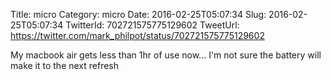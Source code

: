 Title: micro
Category: micro
Date: 2016-02-25T05:07:34
Slug: 2016-02-25T05:07:34
TwitterId: 702721575775129602
TweetUrl: https://twitter.com/mark_philpot/status/702721575775129602

My macbook air gets less than 1hr of use now... I'm not sure the battery will make it to the next refresh